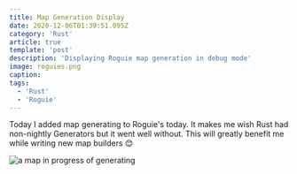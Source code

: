 ```yaml
---
title: Map Generation Display
date: 2020-12-06T01:39:51.095Z
category: 'Rust'
article: true
template: 'post'
description: 'Displaying Roguie map generation in debug mode'
image: roguies.png
caption:
tags:
  - 'Rust'
  - 'Roguie'
---
```


Today I added map generating to Roguie's today. It makes me wish Rust had non-nightly Generators but it went well without. This will greatly benefit me while writing new map builders 😊

![a map in progress of generating](https://i.imgur.com/Dd5Ov9R.gif)
